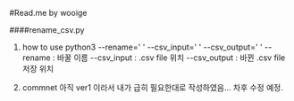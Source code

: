 #Read.me by wooige

####rename_csv.py
1. how to use
 python3 --rename=' ' --csv_input=' ' --csv_output=' '
 --rename : 바꿀 이름
 --csv_input : .csv file 위치
 --csv_output : 바뀐 .csv file 저장 위치

2. commnet
아직 ver1 이라서 내가 급히 필요한대로 작성하였음...
차후 수정 예정.
